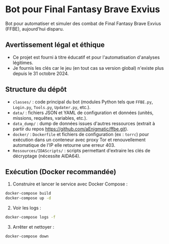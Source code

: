 # Bot pour Final Fantasy Brave Exvius

Bot pour automatiser et simuler des combat de Final Fantasy Brave Exvius (FFBE), aujourd'hui disparu.

## Avertissement légal et éthique

- Ce projet est fourni à titre éducatif et pour l'automatisation d'analyses légitimes.
- Je fournis les clés car le jeu (en tout cas sa version global) n'existe plus depuis le 31 octobre 2024.

## Structure du dépôt

- `classes/` : code principal du bot (modules Python tels que `FFBE.py`, `Login.py`, `Tools.py`, `Updater.py`, etc.).
- `data/` : fichiers JSON et YAML de configuration et données (unités, missions, requêtes, variables, etc.).
- `data_dump/` : dump de données issues d'autres ressources (extrait à partir du repos https://github.com/aEnigmatic/ffbe.git).
- `docker/` : `Dockerfile` et fichiers de configuration (ex : `torrc`) pour exécution dans un conteneur avec proxy Tor et renouvellement automatique de l'IP elle retourne une erreur 403.
- `Ressources/IDAScripts/` : scripts permettant d'extraire les clés de décryptage (nécessite AIDA64).

## Exécution (Docker recommandée)

1. Construire et lancer le service avec Docker Compose :

```bash
docker-compose build
docker-compose up -d
```

2. Voir les logs :

```bash
docker-compose logs -f
```

3. Arrêter et nettoyer :

```bash
docker-compose down
```
